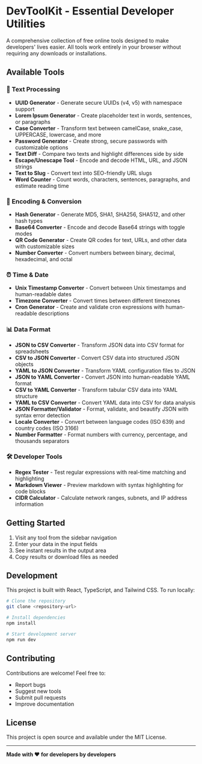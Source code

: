 # DevToolKit - Essential Developer Utilities

A comprehensive collection of free online tools designed to make developers' lives easier. All tools work entirely in your browser without requiring any downloads or installations.

## Available Tools

### 📝 Text Processing

- **UUID Generator** - Generate secure UUIDs (v4, v5) with namespace support
- **Lorem Ipsum Generator** - Create placeholder text in words, sentences, or paragraphs
- **Case Converter** - Transform text between camelCase, snake_case, UPPERCASE, lowercase, and more
- **Password Generator** - Create strong, secure passwords with customizable options
- **Text Diff** - Compare two texts and highlight differences side by side
- **Escape/Unescape Tool** - Encode and decode HTML, URL, and JSON strings
- **Text to Slug** - Convert text into SEO-friendly URL slugs
- **Word Counter** - Count words, characters, sentences, paragraphs, and estimate reading time

### 🔐 Encoding & Conversion

- **Hash Generator** - Generate MD5, SHA1, SHA256, SHA512, and other hash types
- **Base64 Converter** - Encode and decode Base64 strings with toggle modes
- **QR Code Generator** - Create QR codes for text, URLs, and other data with customizable sizes
- **Number Converter** - Convert numbers between binary, decimal, hexadecimal, and octal

### ⏰ Time & Date

- **Unix Timestamp Converter** - Convert between Unix timestamps and human-readable dates
- **Timezone Converter** - Convert times between different timezones
- **Cron Generator** - Create and validate cron expressions with human-readable descriptions

### 📊 Data Format

- **JSON to CSV Converter** - Transform JSON data into CSV format for spreadsheets
- **CSV to JSON Converter** - Convert CSV data into structured JSON objects
- **YAML to JSON Converter** - Transform YAML configuration files to JSON
- **JSON to YAML Converter** - Convert JSON into human-readable YAML format
- **CSV to YAML Converter** - Transform tabular CSV data into YAML structure
- **YAML to CSV Converter** - Convert YAML data into CSV for data analysis
- **JSON Formatter/Validator** - Format, validate, and beautify JSON with syntax error detection
- **Locale Converter** - Convert between language codes (ISO 639) and country codes (ISO 3166)
- **Number Formatter** - Format numbers with currency, percentage, and thousands separators

### 🛠️ Developer Tools

- **Regex Tester** - Test regular expressions with real-time matching and highlighting
- **Markdown Viewer** - Preview markdown with syntax highlighting for code blocks
- **CIDR Calculator** - Calculate network ranges, subnets, and IP address information

## Getting Started

1. Visit any tool from the sidebar navigation
2. Enter your data in the input fields
3. See instant results in the output area
4. Copy results or download files as needed

## Development

This project is built with React, TypeScript, and Tailwind CSS. To run locally:

```bash
# Clone the repository
git clone <repository-url>

# Install dependencies
npm install

# Start development server
npm run dev
```

## Contributing

Contributions are welcome! Feel free to:

- Report bugs
- Suggest new tools
- Submit pull requests
- Improve documentation

## License

This project is open source and available under the MIT License.

---

**Made with ❤️ for developers by developers**
